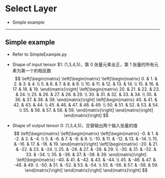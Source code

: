 # Select Layer
+ Simple example

---
## Simple example
+ Refer to SimpleExample.py

+ Shape of input tensor $1: (1,3,4,5)，第 0 张量元素全正，第 1 张量的所有元素为第一个的相反数
$$
\left[\begin{matrix}
    \left[\begin{matrix}
        \left[\begin{matrix}
             0. &  1. &  2. &  3. &  4. \\
             5. &  6. &  7. &  8. &  9. \\
            10. & 11. & 12. & 13. & 14. \\
            15. & 16. & 17. & 18. & 19.
        \end{matrix}\right]
        \left[\begin{matrix}
            20. & 21. & 22. & 23. & 24. \\
            25. & 26. & 27. & 28. & 29. \\
            30. & 31. & 32. & 33. & 34. \\
            35. & 36. & 37. & 38. & 39.
        \end{matrix}\right]
        \left[\begin{matrix}
            40. & 41. & 42. & 43. & 44. \\
            45. & 46. & 47. & 48. & 49. \\
            50. & 51. & 52. & 53. & 54. \\
            55. & 56. & 57. & 58. & 59.
        \end{matrix}\right]
    \end{matrix}\right]
\end{matrix}\right]
$$

+ Shape of output tensor 0: (1,3,4,5)，交替输出两个输入张量的值
$$
\left[\begin{matrix}
    \left[\begin{matrix}
        \left[\begin{matrix}
             -0. &   1. &  -2. &   3. &  -4. \\
              5. &  -6. &   7. &  -8. &   9. \\
            -10. &  11. & -12. &  13. & -14. \\
             15. & -16. &  17. & -18. &  19.
        \end{matrix}\right]
        \left[\begin{matrix}
            -20. &  21. & -22. &  23. & -24. \\
             25. & -26. &  27. & -28. &  29. \\
            -30. &  31. & -32. &  33. & -34. \\
             35. & -36. &  37. & -38. &  39.
        \end{matrix}\right]
        \left[\begin{matrix}
            -40. &  41. & -42. &  43. & -44. \\
             45. & -46. &  47. & -48. &  49. \\
            -50. &  51. & -52. &  53. & -54. \\
             55. & -56. &  57. & -58. &  59.
        \end{matrix}\right]
    \end{matrix}\right]
\end{matrix}\right]
$$